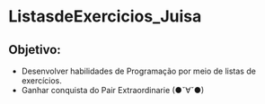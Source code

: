 # ListasdeExercicios_Juisa

## Objetivo:

- Desenvolver habilidades de Programação por meio de listas de exercícios.
- Ganhar conquista do Pair Extraordinarie (●ˇ∀ˇ●)